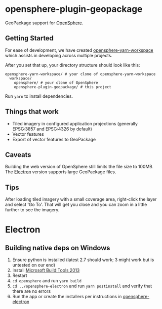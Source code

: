 # opensphere-plugin-geopackage

GeoPackage support for [OpenSphere](https://github.com/ngageoint/opensphere).

## Getting Started

For ease of development, we have created [opensphere-yarn-workspace](https://github.com/ngageoint/opensphere-yarn-workspace)
which assists in developing across multiple projects.

After you set that up, your directory structure should look like this:
```
opensphere-yarn-workspace/ # your clone of opensphere-yarn-workspace
  workspace/
    opensphere/ # your clone of OpenSphere
    opensphere-plugin-geopackage/ # this project
```

Run `yarn` to install dependencies.

## Things that work

- Tiled imagery in configured application projections (generally EPSG:3857 and EPSG:4326 by default)
- Vector features
- Export of vector features to GeoPackage

## Caveats

Building the web version of OpenSphere still limits the file size to 100MB. The [Electron](https://github.com/ngageoint/opensphere-electron) version supports
large GeoPackage files.

## Tips

After loading tiled imagery with a small coverage area, right-click the layer and select 'Go To'. That will get
you close and you can zoom in a little further to see the imagery.


# Electron

## Building native deps on Windows

 1. Ensure python is installed (latest 2.7 should work; 3 might work but is untested on our end)
 2. Install [Microsoft Build Tools 2013](http://www.microsoft.com/en-us/download/details.aspx?id=40760)
 3. Restart
 4. `cd opensphere` and run `yarn build`
 4. `cd ../opensphere-electron` and run `yarn postinstall` and verify that there are no errors
 5. Run the app or create the installers per instructions in [opensphere-electron](https://github.com/ngageoint/opensphere-electron)
